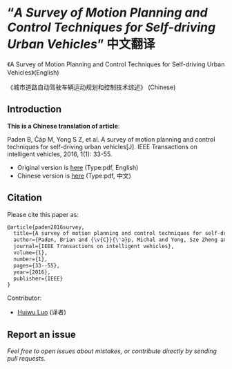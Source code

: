 “_A Survey of Motion Planning and Control Techniques for Self-driving Urban Vehicles_” 中文翻译
==================

《A Survey of Motion Planning and Control Techniques for Self-driving Urban Vehicles》(English)

《城市道路自动驾驶车辆运动规划和控制技术综述》 (Chinese)


## Introduction

**This is a Chinese translation of article**:

Paden B, Čáp M, Yong S Z, et al. A survey of motion planning and control techniques for self-driving urban vehicles[J]. IEEE Transactions on intelligent vehicles, 2016, 1(1): 33-55.

- Original version is [here](https://arxiv.org/pdf/1604.07446.pdf) (Type:pdf, English)
- Chinese version is [here](MotionSurvey.pdf) (Type:pdf, 中文)


## Citation
Please cite this paper as:
```tex
@article{paden2016survey,
  title={A survey of motion planning and control techniques for self-driving urban vehicles},
  author={Paden, Brian and {\v{C}}{\'a}p, Michal and Yong, Sze Zheng and Yershov, Dmitry and Frazzoli, Emilio},
  journal={IEEE Transactions on intelligent vehicles},
  volume={1},
  number={1},
  pages={33--55},
  year={2016},
  publisher={IEEE}
}
```

Contributor:
- [Huiwu Luo](https://github.com/teddyluo) (译者)

## Report an issue

_Feel free to open issues about mistakes, or contribute directly by sending pull requests._

